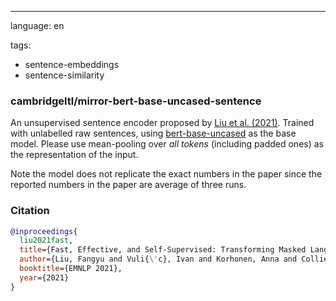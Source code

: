 ---
language: en

tags:
- sentence-embeddings
- sentence-similarity

### cambridgeltl/mirror-bert-base-uncased-sentence
An unsupervised sentence encoder proposed by [Liu et al. (2021)](https://arxiv.org/pdf/2104.08027.pdf). Trained with unlabelled raw sentences, using [bert-base-uncased](https://huggingface.co/bert-base-uncased) as the base model. Please use mean-pooling over *all tokens* (including padded ones) as the representation of the input.

Note the model does not replicate the exact numbers in the paper since the reported numbers in the paper are average of three runs.

### Citation
```bibtex
@inproceedings{
  liu2021fast,
  title={Fast, Effective, and Self-Supervised: Transforming Masked Language Models into Universal Lexical and Sentence Encoders},
  author={Liu, Fangyu and Vuli{\'c}, Ivan and Korhonen, Anna and Collier, Nigel},
  booktitle={EMNLP 2021},
  year={2021}
}
```
